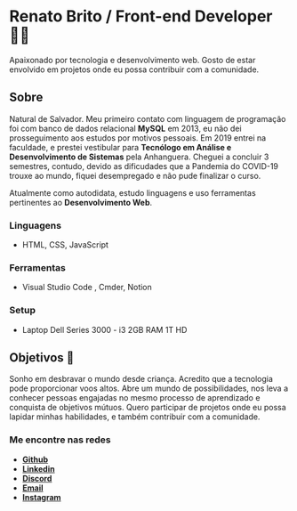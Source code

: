 # Renato Brito / Front-end Developer 👋🏽

Apaixonado por tecnologia e desenvolvimento web. Gosto de estar envolvido em projetos onde eu possa contribuir com a comunidade.

## Sobre

Natural de Salvador. Meu primeiro contato com linguagem de programação foi com banco de dados relacional **MySQL** em 2013, eu não dei prosseguimento aos estudos por motivos pessoais. Em 2019 entrei na faculdade, e prestei vestibular para **Tecnólogo em Análise e Desenvolvimento de Sistemas** pela Anhanguera. Cheguei a concluir 3 semestres, contudo, devido as dificudades que a Pandemia do COVID-19 trouxe ao mundo, fiquei desempregado e não pude finalizar o curso.

Atualmente como autodidata, estudo linguagens e uso ferramentas pertinentes ao **Desenvolvimento Web**.

### Linguagens

- HTML, CSS, JavaScript

### Ferramentas

- Visual Studio Code , Cmder, Notion

### Setup

- Laptop Dell Series 3000 - i3 2GB RAM 1T HD

## Objetivos :dart:

Sonho em desbravar o mundo desde criança. Acredito que a tecnologia pode proporcionar voos altos. Abre um mundo de possibilidades, nos leva a conhecer pessoas engajadas no mesmo processo de aprendizado e conquista de objetivos mútuos. Quero participar de projetos onde eu possa lapidar minhas habilidades, e também contribuir com a comunidade.

### Me encontre nas redes

- [**Github**](https://github.com/rbdev92)
- [**Linkedin**](https://www.linkedin.com/in/renatobrito92/)
- [**Discord**](https://discord.gg/#8522)
- [**Email**](mailto:dev.renatobrito@gmail.com)
- [**Instagram**](https://instagram.com/rbdev92)
